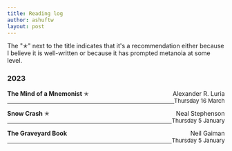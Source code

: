 ```yaml
---
title: Reading log 
author: ashuftw
layout: post
---
```

The "✭" next to the title indicates that it's a recommendation either because I believe it is well-written or because it has prompted metanoia at some level.

### 2023
<span style="float: right;">Alexander R. Luria</span>
**The Mind of a Mnemonist** ✭
<br>
<span style="float: right; font-size: 13px;">Thursday 16 March</span>

---
<span style="float: right;">Neal Stephenson </span>
**Snow Crash** ✭
<br>
<span style="float: right; font-size: 13px;">Thursday 5 January</span>

---
<span style="float: right;">Neil Gaiman</span>
**The Graveyard Book**  
<span style="float: right; font-size: 13px;">Thursday 5 January</span>

---
